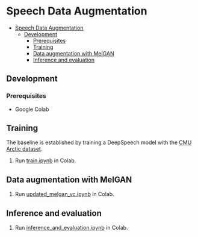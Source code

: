 # Speech Data Augmentation

- [Speech Data Augmentation](#speech-data-augmentation)
  - [Development](#development)
    - [Prerequisites](#prerequisites)
    - [Training](#training)
    - [Data augmentation with MelGAN](#data-augmentation-with-melgan)
    - [Inference and evaluation](#inference-and-evaluation)

## Development

### Prerequisites

- Google Colab

## Training

The baseline is established by training a DeepSpeech model with the [CMU Arctic dataset](http://www.festvox.org/cmu_arctic/).

1. Run [train.ipynb](train.ipynb) in Colab.

## Data augmentation with MelGAN

1. Run [updated_melgan_vc.ipynb](updated_melgan_vc.ipynb) in Colab.

## Inference and evaluation

1. Run [inference_and_evaluation.ipynb](inference_and_evaluation.ipynb) in Colab.

